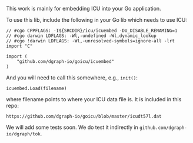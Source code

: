 This work is mainly for embedding ICU into your Go application.

To use this lib, include the following in your Go lib which needs to use ICU:

```
// #cgo CPPFLAGS: -I${SRCDIR}/icu/icuembed -DU_DISABLE_RENAMING=1
// #cgo darwin LDFLAGS: -Wl,-undefined -Wl,dynamic_lookup
// #cgo !darwin LDFLAGS: -Wl,-unresolved-symbols=ignore-all -lrt
import "C"

import (
	"github.com/dgraph-io/goicu/icuembed"
)
```

And you will need to call this somewhere, e.g., `init()`:

```
icuembed.Load(filename)
```

where filename points to where your ICU data file is. It is included in this repo:

```
https://github.com/dgraph-io/goicu/blob/master/icudt57l.dat
```

We will add some tests soon. We do test it indirectly in
`github.com/dgraph-io/dgraph/tok`.